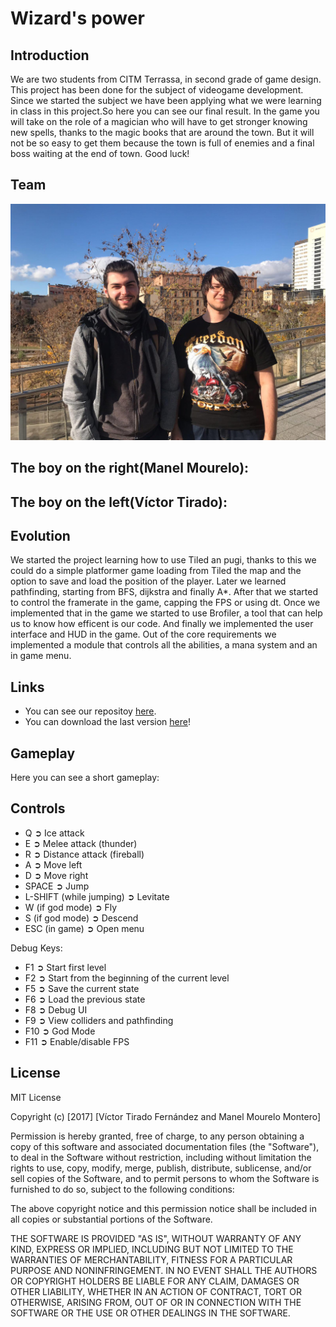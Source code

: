 # Wizard's power


## Introduction
We are two students from CITM Terrassa, in second grade of game design. This project has been done for the subject of videogame development. Since we started the subject we have been applying what we were learning in class in this project.So here you can see our final result.
In the game you will take on the role of a magician who will have to get stronger knowing new spells, thanks to the magic books that are around the town. But it will not be so easy to get them because the town is full of enemies and a final boss waiting at the end of town.
Good luck!

## Team

![Group](group_photo.jpeg)

The boy on the right(Manel Mourelo):
  - 

The boy on the left(Víctor Tirado):
  - 

## Evolution
We started the project learning how to use Tiled an pugi, thanks to this we could do a simple platformer game loading from Tiled the map and the option to save and load the position of the player.
Later we learned pathfinding, starting from BFS, dijkstra and finally A*. After that we started to control the framerate in the game, capping the FPS or using dt. Once we implemented that in the game we started to use Brofiler, a tool that can help us to know how efficent is our code.
And finally we implemented the user interface and HUD in the game.
Out of the core requirements we implemented a module that controls all the abilities, a mana system and  an in game menu.

## Links
* You can see our repositoy [here](https://github.com/VictorTirado/Game-Development).
* You can download the last version [here](https://github.com/VictorTirado/Game-Development/releases/tag/2.0)!

## Gameplay
Here you can see a short gameplay: 

## Controls
*  Q ➲ Ice attack
*  E ➲ Melee attack (thunder)
*  R ➲ Distance attack (fireball)
*  A ➲ Move left
*  D ➲ Move right
*  SPACE ➲ Jump
*  L-SHIFT (while jumping) ➲ Levitate
*  W (if god mode) ➲ Fly
*  S (if god mode) ➲ Descend
* ESC (in game) ➲ Open menu

Debug Keys:
* F1 ➲ Start first level
* F2 ➲ Start from the beginning of the current level
* F5 ➲ Save the current state
* F6 ➲ Load the previous state
* F8 ➲ Debug UI
* F9 ➲ View colliders and pathfinding
* F10 ➲ God Mode
* F11 ➲ Enable/disable FPS

## License
MIT License

Copyright (c) [2017] [Víctor Tirado Fernández and Manel Mourelo Montero]

Permission is hereby granted, free of charge, to any person obtaining a copy of this software and associated documentation files (the "Software"), to deal in the Software without restriction, including without limitation the rights to use, copy, modify, merge, publish, distribute, sublicense, and/or sell copies of the Software, and to permit persons to whom the Software is furnished to do so, subject to the following conditions:

The above copyright notice and this permission notice shall be included in all copies or substantial portions of the Software.

THE SOFTWARE IS PROVIDED "AS IS", WITHOUT WARRANTY OF ANY KIND, EXPRESS OR IMPLIED, INCLUDING BUT NOT LIMITED TO THE WARRANTIES OF MERCHANTABILITY, FITNESS FOR A PARTICULAR PURPOSE AND NONINFRINGEMENT. IN NO EVENT SHALL THE AUTHORS OR COPYRIGHT HOLDERS BE LIABLE FOR ANY CLAIM, DAMAGES OR OTHER LIABILITY, WHETHER IN AN ACTION OF CONTRACT, TORT OR OTHERWISE, ARISING FROM, OUT OF OR IN CONNECTION WITH THE SOFTWARE OR THE USE OR OTHER DEALINGS IN THE SOFTWARE.
